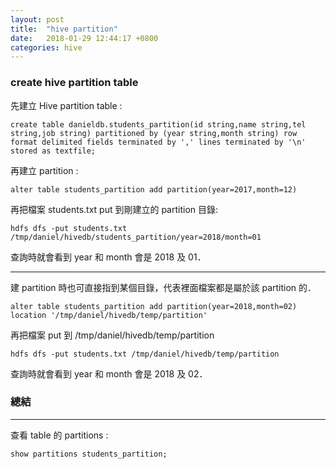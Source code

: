 ```yaml
---
layout: post
title:  "hive partition"
date:   2018-01-29 12:44:17 +0800
categories: hive
---
```


### create hive partition table
先建立 Hive partition table : 
```
create table danieldb.students_partition(id string,name string,tel string,job string) partitioned by (year string,month string) row format delimited fields terminated by ',' lines terminated by '\n' stored as textfile;
```

再建立 partition : 

```
alter table students_partition add partition(year=2017,month=12)
```
再把檔案 students.txt put 到剛建立的 partition 目錄: 

```
hdfs dfs -put students.txt /tmp/daniel/hivedb/students_partition/year=2018/month=01
```

查詢時就會看到 year 和 month 會是 2018 及 01．

- - -

建 partition 時也可直接指到某個目錄，代表裡面檔案都是屬於該 partition 的．

```
alter table students_partition add partition(year=2018,month=02) location '/tmp/daniel/hivedb/temp/partition'
```
再把檔案 put 到 /tmp/daniel/hivedb/temp/partition
```
hdfs dfs -put students.txt /tmp/daniel/hivedb/temp/partition
```
查詢時就會看到 year 和 month 會是 2018 及 02．

### 總結
- - -
查看 table 的 partitions : 
```
show partitions students_partition;
```


